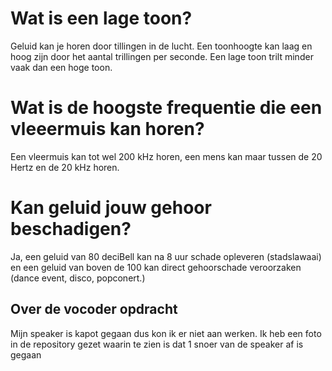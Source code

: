 # Wat is een lage toon?
Geluid kan je horen door tillingen in de lucht. Een toonhoogte kan laag en hoog zijn door het aantal trillingen per seconde. Een lage toon trilt minder vaak dan een hoge toon.

# Wat is de hoogste frequentie die een vleeermuis kan horen?
Een vleermuis kan tot wel 200 kHz horen, een mens kan maar tussen de 20 Hertz en de 20 kHz horen.

# Kan geluid jouw gehoor beschadigen?
Ja, een geluid van 80 deciBell kan na 8 uur schade opleveren (stadslawaai) en een geluid van boven de 100 kan direct gehoorschade veroorzaken (dance event, disco, popconert.)

## Over de vocoder opdracht
Mijn speaker is kapot gegaan dus kon ik er niet aan werken. Ik heb een foto in de repository gezet
waarin te zien is dat 1 snoer van de speaker af is gegaan
